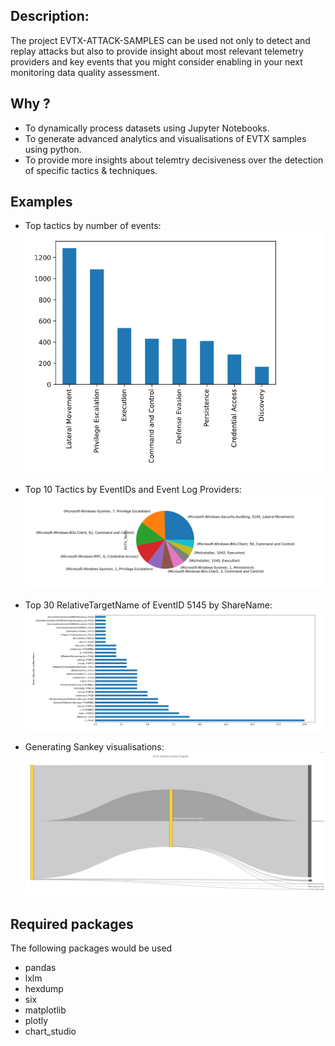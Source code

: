 ## Description:
The project EVTX-ATTACK-SAMPLES can be used not only to detect and replay attacks but also to provide insight about most relevant telemetry providers and key events that you might consider enabling in your next monitoring data quality assessment. 

## Why ?

- To dynamically process datasets using Jupyter Notebooks.
- To generate advanced analytics and visualisations of EVTX samples using python.
- To provide more insights about telemtry decisiveness over the detection of specific tactics & techniques.

## Examples
- Top tactics by number of events:  
![](./image_bar.png)

- Top 10 Tactics by EventIDs and Event Log Providers:  
![](./image_pie.png)

- Top 30 RelativeTargetName of EventID 5145 by ShareName:  
![](./image_barh.png)

- Generating Sankey visualisations:  
![](./sankey.png)

## Required packages
The following packages would be used
- pandas
- lxlm
- hexdump
- six
- matplotlib
- plotly
- chart_studio
